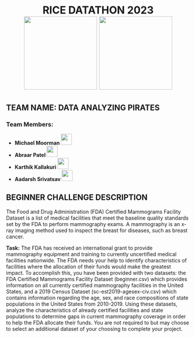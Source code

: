 <div id="header" align="center">
  <h1> RICE DATATHON 2023
    <br>
   <img src="https://media.giphy.com/media/qgQUggAC3Pfv687qPC/giphy.gif" width="200"/>
   <img src="https://media.giphy.com/media/j6prLrbKB1ZKGJkCwA/giphy.gif" width="200"/>
  </h1>
</div>

### <h2>TEAM NAME: DATA ANALYZING PIRATES</h2>
  <h3>Team Members:</h3>
  <ul>
    <li><b>Michael Moorman <img src="https://media.giphy.com/media/hvRJCLFzcasrR4ia7z/giphy.gif" width="30px"/></b></li>
    <li><b>Abraar Patel <img src="https://media.giphy.com/media/hvRJCLFzcasrR4ia7z/giphy.gif" width="30px"/></b></li>
    <li><b>Karthik Kallakuri <img src="https://media.giphy.com/media/hvRJCLFzcasrR4ia7z/giphy.gif" width="30px"/></b></li>
  <li> <b>Aadarsh Srivatsav <img src="https://media.giphy.com/media/hvRJCLFzcasrR4ia7z/giphy.gif" width="30px"/></b></li>
  </ul>
  
 ### <h2>BEGINNER CHALLENGE DESCRIPTION </h2>
 
 The Food and Drug Administration (FDA) Certified Mammograms Facility Dataset is a list of medical facilities that meet the baseline quality standards set by the FDA to perform mammography exams. A mammography is an x-ray imaging method used to inspect the breast for diseases, such as breast cancer.

<b>Task:</b> The FDA has received an international grant to provide mammography equipment and training to currently uncertified medical facilities nationwide. The FDA needs your help to identify characteristics of facilities where the allocation of their funds would make the greatest impact. To accomplish this, you have been provided with two datasets: the FDA Certified Mammograms Facility Dataset (beginner.csv) which provides information on all currently certified mammography facilities in the United States, and a 2019 Census Dataset (sc-est2019-agesex-civ.csv) which contains information regarding the age, sex, and race compositions of state populations in the United States from 2010-2019. Using these datasets, analyze the characteristics of already certified facilities and state populations to determine gaps in current mammography coverage in order to help the FDA allocate their funds. You are not required to but may choose to select an additional dataset of your choosing to complete your project.
  

